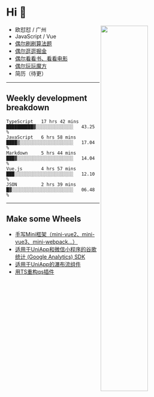 # Hi 👋

[<img align="right" width="50%" src="https://github-readme-stats.vercel.app/api?username=OUDUIDUI&theme=dark&show_icons=true">](https://metrics.lecoq.io/OUDUIDUI?template=classic&#41;)


- 欧怼怼 / 广州
- JavaScript / Vue
- [偶尔刷刷算法题](https://github.com/OUDUIDUI/leet-code)
- [偶尔逛逛掘金](https://juejin.cn/user/4309700183594366)
- [偶尔看看书、看看电影](https://www.yuque.com/books/share/3ee1684b-8e19-4849-b5aa-13d1813ded6d)
- [偶尔玩玩魔方](https://cubing.com/results/person/2014OUSH01)
- 简历（待更）

---

##  Weekly development breakdown

<!--START_SECTION:waka-->
```text
TypeScript   17 hrs 42 mins  ██████████▓░░░░░░░░░░░░░░   43.25 % 
JavaScript   6 hrs 58 mins   ████▒░░░░░░░░░░░░░░░░░░░░   17.04 % 
Markdown     5 hrs 44 mins   ███▓░░░░░░░░░░░░░░░░░░░░░   14.04 % 
Vue.js       4 hrs 57 mins   ███░░░░░░░░░░░░░░░░░░░░░░   12.10 % 
JSON         2 hrs 39 mins   █▓░░░░░░░░░░░░░░░░░░░░░░░   06.48 % 
```
<!--END_SECTION:waka-->



---

##  Make some Wheels

- [手写Mini框架（mini-vue2、mini-vue3、mini-webpack...）](https://github.com/OUDUIDUI/mini)
- [适用于UniApp和微信小程序的谷歌统计 (Google Analytics) SDK](https://github.com/OUDUIDUI/ga-tracker)
- [适用于UniApp的瀑布流组件](https://github.com/OUDUIDUI/uniapp-waterfalls-flow)
- [用TS重构qs插件](https://github.com/OUDUIDUI/qs)


